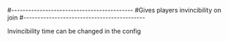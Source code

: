 #-------------------------------------------
#Gives players invincibility on join
#-------------------------------------------

Invincibility time can be changed in the config
